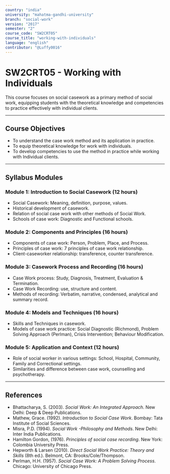 ```yaml
---
country: "india"
university: "mahatma-gandhi-university"
branch: "social-work"
version: "2017"
semester: "2"
course_code: "SW2CRT05"
course_title: "working-with-individuals"
language: "english"
contributor: "@Luffy0016"
---
```

# SW2CRT05 - Working with Individuals

This course focuses on social casework as a primary method of social work, equipping students with the theoretical knowledge and competencies to practice effectively with individual clients.

---
## Course Objectives

* To understand the case work method and its application in practice.
* To equip theoretical knowledge for work with individuals.
* To develop competencies to use the method in practice while working with Individual clients.

---
## Syllabus Modules

### Module 1: Introduction to Social Casework (12 hours)
* Social Casework: Meaning, definition, purpose, values.
* Historical development of casework.
* Relation of social case work with other methods of Social Work.
* Schools of case work: Diagnostic and Functional schools.

### Module 2: Components and Principles (16 hours)
* Components of case work: Person, Problem, Place, and Process.
* Principles of case work: 7 principles of case work relationship.
* Client-caseworker relationship: transference, counter transference.

### Module 3: Casework Process and Recording (16 hours)
* Case Work process: Study, Diagnosis, Treatment, Evaluation & Termination.
* Case Work Recording: use, structure and content.
* Methods of recording: Verbatim, narrative, condensed, analytical and summary record.

### Module 4: Models and Techniques (16 hours)
* Skills and Techniques in casework.
* Models of case work practice: Social Diagnostic (Richmond), Problem Solving Approach (Perlman), Crisis Intervention; Behaviour Modification.

### Module 5: Application and Context (12 hours)
* Role of social worker in various settings: School, Hospital, Community, Family and Correctional settings.
* Similarities and difference between case work, counselling and psychotherapy.

---
## References
* Bhattacharya, S. (2003). *Social Work: An Integrated Approach*. New Delhi: Deep & Deep Publications.
* Mathew, Grace. (1992). *Introduction to Social Case Work*. Bombay: Tata Institute of Social Sciences.
* Misra, P.D. (1994). *Social Work -Philosophy and Methods*. New Delhi: Inter India Publications.
* Hamilton Gordon, (1976). *Principles of social case recording*. New York: Colombia University Press.
* Hepworth & Larsen (2010). *Direct Social Work Practice: Theory and Skills* (8th ed.). Belmont, CA: Brooks/Cole/Thompson.
* Perlman, H.H. (1957). *Social Case Work: A Problem Solving Process*. Chicago: University of Chicago Press.